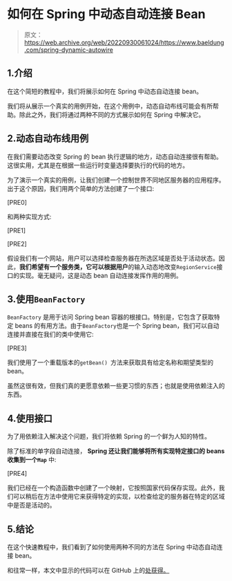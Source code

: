# 如何在 Spring 中动态自动连接 Bean

> 原文：<https://web.archive.org/web/20220930061024/https://www.baeldung.com/spring-dynamic-autowire>

## 1.介绍

在这个简短的教程中，我们将展示如何在 Spring 中动态自动连接 bean。

我们将从展示一个真实的用例开始，在这个用例中，动态自动布线可能会有所帮助。除此之外，我们将通过两种不同的方式展示如何在 Spring 中解决它。

## 2.动态自动布线用例

在我们需要动态改变 Spring 的 bean 执行逻辑的地方，动态自动连接很有帮助。这很实用，尤其是在根据一些运行时变量选择要执行的代码的地方。

为了演示一个真实的用例，让我们创建一个控制世界不同地区服务器的应用程序。出于这个原因，我们用两个简单的方法创建了一个接口:

[PRE0]

和两种实现方式:

[PRE1]

[PRE2]

假设我们有一个网站，用户可以选择检查服务器在所选区域是否处于活动状态。因此，**我们希望有一个服务类，它可以根据用户**的输入动态地改变`RegionService`接口的实现。毫无疑问，这是动态 bean 自动连接发挥作用的用例。

## 3.使用`BeanFactory`

`BeanFactory` 是用于访问 Spring bean 容器的根接口。特别是，它包含了获取特定 beans 的有用方法。由于`BeanFactory`也是一个 Spring bean，我们可以自动连接并直接在我们的类中使用它:

[PRE3]

我们使用了一个重载版本的`getBean() `方法来获取具有给定名称和期望类型的 bean。

虽然这很有效，但我们真的更愿意依赖一些更习惯的东西；也就是使用依赖注入的东西。

## 4.使用接口

为了用依赖注入解决这个问题，我们将依赖 Spring 的一个鲜为人知的特性。

除了标准的单字段自动连接， **Spring **还让我们能够将所有实现特定接口的 beans 收集到一个`Map`**** 中:

[PRE4]

我们已经在一个构造函数中创建了一个映射，它按照国家代码保存实现。此外，我们可以稍后在方法中使用它来获得特定的实现，以检查给定的服务器在特定的区域中是否是活动的。

## 5.结论

在这个快速教程中，我们看到了如何使用两种不同的方法在 Spring 中动态自动连接 bean。

和往常一样，本文中显示的代码可以在 GitHub 上的[处获得。](https://web.archive.org/web/20221005074900/https://github.com/eugenp/tutorials/tree/master/spring-core-4)